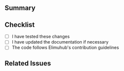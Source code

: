 ## Summary

<!-- Describe the changes in this PR -->

## Checklist

- [ ] I have tested these changes
- [ ] I have updated the documentation if necessary
- [ ] The code follows Elimuhub's contribution guidelines

## Related Issues

<!-- List related issues or pull requests -->
